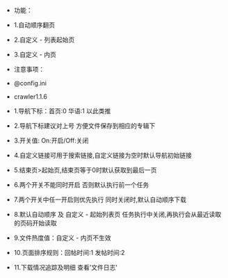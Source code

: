* 功能：
* 1.自动顺序翻页
* 2.自定义 - 列表起始页
* 3.自定义 - 内页

* 注意事项：
* @config.ini
* crawler1.1.6
* 1.导航下标：首页:0 华语:1 以此类推
* 2.导航下标建议对上号 方便文件保存到相应的专辑下
* 3.开关值: On:开启/Off:关闭
* 4.自定义链接可用于搜索链接,自定义链接为空时默认导航初始链接
* 5.结束页>起始页,结束页等于0时默认获取到最后一页  
* 6.两个开关不能同时开启 否则默认执行前一个任务
* 7.两个开关中任一开启则优先执行 同时关闭时,默认自动顺序下载
* 8.默认自动顺序 及 自定义 - 起始列表页  任务执行中关闭,再执行会从最近读取的页码开始读取
* 9.文件热度值：自定义 - 内页不生效
* 10.页面排序规则：回帖时间:1  发帖时间:2
* 11.下载情况追踪及明细 查看'文件日志'
